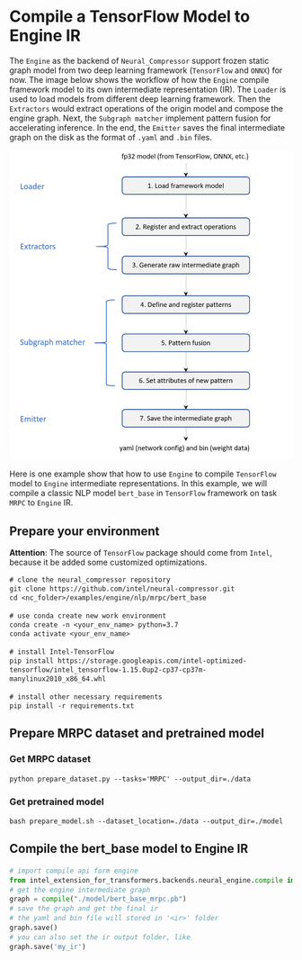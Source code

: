# Compile a TensorFlow Model to Engine IR

The `Engine`  as the backend of `Neural_Compressor` support frozen static graph model from two deep learning framework (`TensorFlow` and `ONNX`) for now. The image below shows the workflow of how the `Engine` compile framework model to its own intermediate representation (IR). The `Loader` is used to load models from different deep learning framework. Then the `Extractors` would extract operations of the origin model and compose the engine graph. Next, the `Subgraph matcher`  implement pattern fusion for accelerating inference. In the end, the `Emitter` saves the final intermediate graph on the disk as the format of `.yaml` and `.bin` files.

![](imgs/compile_workflow.png)

Here is one example show that how to use `Engine` to compile `TensorFlow` model to `Engine` intermediate representations. In this example, we will compile a classic NLP model `bert_base` in `TensorFlow` framework on task `MRPC` to `Engine` IR.

## Prepare your environment

**Attention**: The source of `TensorFlow` package should come from `Intel`, because it be added some customized optimizations.

  ```shell
  # clone the neural_compressor repository
  git clone https://github.com/intel/neural-compressor.git
  cd <nc_folder>/examples/engine/nlp/mrpc/bert_base

  # use conda create new work environment
  conda create -n <your_env_name> python=3.7
  conda activate <your_env_name>

  # install Intel-TensorFlow
  pip install https://storage.googleapis.com/intel-optimized-tensorflow/intel_tensorflow-1.15.0up2-cp37-cp37m-manylinux2010_x86_64.whl

  # install other necessary requirements
  pip install -r requirements.txt
  ```
## Prepare MRPC dataset and pretrained model
### Get MRPC dataset

  ```shell
  python prepare_dataset.py --tasks='MRPC' --output_dir=./data
  ```

### Get pretrained model

  ```shell
  bash prepare_model.sh --dataset_location=./data --output_dir=./model
  ```

## Compile the bert_base model to Engine IR

```python
# import compile api form engine
from intel_extension_for_transformers.backends.neural_engine.compile import compile
# get the engine intermediate graph
graph = compile("./model/bert_base_mrpc.pb")
# save the graph and get the final ir
# the yaml and bin file will stored in '<ir>' folder
graph.save()
# you can also set the ir output folder, like
graph.save('my_ir')
```
